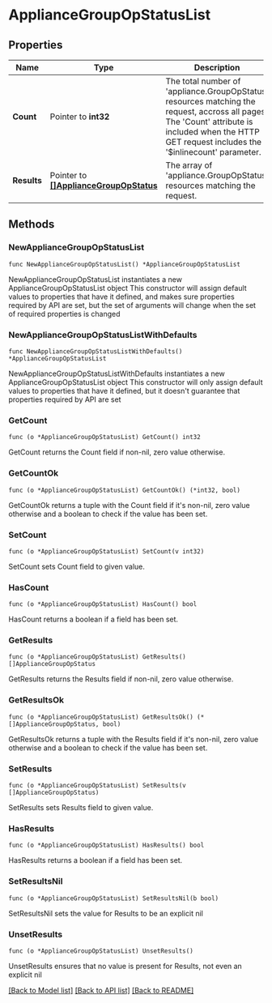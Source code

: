 # ApplianceGroupOpStatusList

## Properties

Name | Type | Description | Notes
------------ | ------------- | ------------- | -------------
**Count** | Pointer to **int32** | The total number of &#39;appliance.GroupOpStatus&#39; resources matching the request, accross all pages. The &#39;Count&#39; attribute is included when the HTTP GET request includes the &#39;$inlinecount&#39; parameter. | [optional] 
**Results** | Pointer to [**[]ApplianceGroupOpStatus**](ApplianceGroupOpStatus.md) | The array of &#39;appliance.GroupOpStatus&#39; resources matching the request. | [optional] 

## Methods

### NewApplianceGroupOpStatusList

`func NewApplianceGroupOpStatusList() *ApplianceGroupOpStatusList`

NewApplianceGroupOpStatusList instantiates a new ApplianceGroupOpStatusList object
This constructor will assign default values to properties that have it defined,
and makes sure properties required by API are set, but the set of arguments
will change when the set of required properties is changed

### NewApplianceGroupOpStatusListWithDefaults

`func NewApplianceGroupOpStatusListWithDefaults() *ApplianceGroupOpStatusList`

NewApplianceGroupOpStatusListWithDefaults instantiates a new ApplianceGroupOpStatusList object
This constructor will only assign default values to properties that have it defined,
but it doesn't guarantee that properties required by API are set

### GetCount

`func (o *ApplianceGroupOpStatusList) GetCount() int32`

GetCount returns the Count field if non-nil, zero value otherwise.

### GetCountOk

`func (o *ApplianceGroupOpStatusList) GetCountOk() (*int32, bool)`

GetCountOk returns a tuple with the Count field if it's non-nil, zero value otherwise
and a boolean to check if the value has been set.

### SetCount

`func (o *ApplianceGroupOpStatusList) SetCount(v int32)`

SetCount sets Count field to given value.

### HasCount

`func (o *ApplianceGroupOpStatusList) HasCount() bool`

HasCount returns a boolean if a field has been set.

### GetResults

`func (o *ApplianceGroupOpStatusList) GetResults() []ApplianceGroupOpStatus`

GetResults returns the Results field if non-nil, zero value otherwise.

### GetResultsOk

`func (o *ApplianceGroupOpStatusList) GetResultsOk() (*[]ApplianceGroupOpStatus, bool)`

GetResultsOk returns a tuple with the Results field if it's non-nil, zero value otherwise
and a boolean to check if the value has been set.

### SetResults

`func (o *ApplianceGroupOpStatusList) SetResults(v []ApplianceGroupOpStatus)`

SetResults sets Results field to given value.

### HasResults

`func (o *ApplianceGroupOpStatusList) HasResults() bool`

HasResults returns a boolean if a field has been set.

### SetResultsNil

`func (o *ApplianceGroupOpStatusList) SetResultsNil(b bool)`

 SetResultsNil sets the value for Results to be an explicit nil

### UnsetResults
`func (o *ApplianceGroupOpStatusList) UnsetResults()`

UnsetResults ensures that no value is present for Results, not even an explicit nil

[[Back to Model list]](../README.md#documentation-for-models) [[Back to API list]](../README.md#documentation-for-api-endpoints) [[Back to README]](../README.md)


